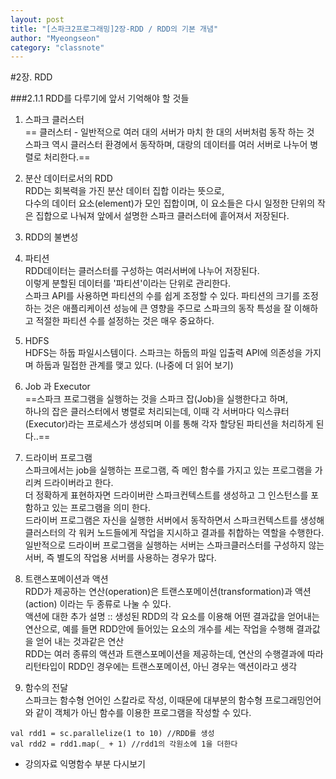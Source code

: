 ```yaml
---
layout: post
title: "[스파크2프로그래밍]2장-RDD / RDD의 기본 개념"
author: "Myeongseon"
category: "classnote"
---
```

#2장. RDD

###2.1.1 RDD를 다루기에 앞서 기억해야 할 것들
1. 스파크 클러스터<br>
== 클러스터 - 일반적으로 여러 대의 서버가 마치 한 대의 서버처럼 동작 하는 것<br>
스파크 역시 클러스터 환경에서 동작하며, 대랑의 데이터를 여러 서버로 나누어 병렬로 처리한다.==

2. 분산 데이터로서의 RDD<br>
RDD는 회복력을 가진 분산 데이터 집합 이라는 뜻으로,<br>
다수의 데이터 요소(element)가 모인 집합이며, 이 요소들은 다시 일정한 단위의 작은 집합으로 나눠져 앞에서 설명한 스파크 클러스터에 흩어져서 저장된다.

3. RDD의 불변성

4. 파티션<br>
RDD데이터는 클러스터를 구성하는 여러서버에 나누어 저장된다.<br>
이렇게 분할된 데이터를 '파티션'이라는 단위로 관리한다.<br>
스파크 API를 사용하면 파티션의 수를 쉽게 조정할 수 있다. 파티션의 크기를 조정하는 것은 애플리케이션 성능에 큰 영향을 주므로 스파크의 동작 특성을 잘 이해하고 적절한 파티션 수를 설정하는 것은 매우 중요하다.

5. HDFS<br>
HDFS는 하둡 파일시스템이다. 스파크는 하둡의 파일 입출력 API에 의존성을 가지며 하둡과 밀접한 관계를 맺고 있다.
(나중에 더 읽어 보기)

6. Job 과 Executor<br>
==스파크 프로그램을 실행하는 것을 스파크 잡(Job)을 실행한다고 하며,<br>
하나의 잡은 클러스터에서 병렬로 처리되는데, 이때 각 서버마다 익스큐터(Executor)라는 프로세스가 생성되며
이를 통해 각자 할당된 파티션을 처리하게 된다..==

7. 드라이버 프로그램<br>
스파크에서는 job을 실행하는 프로그램, 즉 메인 함수를 가지고 있는 프로그램을 가리켜 드라이버라고 한다.<br>
더 정확하게 표현하자면 드라이버란 스파크컨텍스트를 생성하고 그 인스턴스를 포함하고 있는 프로그램을 의미 한다.<br>
드라이버 프로그램은 자신을 실행한 서버에서 동작하면서 스파크컨텍스트를 생성해 클러스터의 각 워커 노드들에게 작업을 지시하고 결과를 취합하는 역할을 수행한다. 일반적으로 드라이버 프로그램을 실행하는 서버는 스파크클러스터를 구성하지 않는 서버, 즉 별도의 작업용 서버를 사용하는 경우가 많다.

8. 트랜스포메이션과 액션<br>
RDD가 제공하는 연산(operation)은 트랜스포메이션(transformation)과 액션(action) 이라는 두 종류로 나눌 수 있다.<br>
액션에 대한 추가 설명 :: 생성된 RDD의 각 요소를 이용해 어떤 결과값을 얻어내는 연산으로, 예를 들면 RDD안에 들어있는 요소의 개수를 세는 작업을 수행해 결과값을 얻어 내는 것과같은 연산<br>
RDD는 여러 종류의 액션과 트랜스포메이션을 제공하는데, 연산의 수행결과에 따라 리턴타입이 RDD인 경우에는 트랜스포메이션, 아닌 경우는 액션이라고 생각

10. 함수의 전달<br>
스파크는 함수형 언어인 스칼라로 작성, 이때문에 대부분의 함수형 프로그래밍언어와 같이 객체가 아닌 함수를 이용한 프로그램을 작성할 수 있다.
```
val rdd1 = sc.parallelize(1 to 10) //RDD를 생성
val rdd2 = rdd1.map(_ + 1) //rdd1의 각원소에 1을 더한다
```
+ 강의자료 익명함수 부분 다시보기

